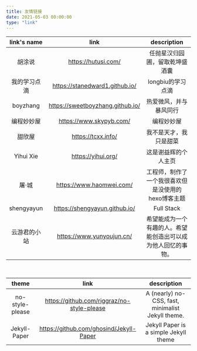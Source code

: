 ```yaml
---
title: 友情链接
date: 2021-05-03 00:00:00
type: "link"
---
```


|   link's name    |                                           link                                            |           description            |
|:----------------:|:-----------------------------------------------------------------------------------------:|:--------------------------------:|
|       胡涂说        |                                    https://hutusi.com/                                    |         任抛星汉归园圃，留取乾坤盛酒囊          |
|      我的学习点滴      |                              https://stanedward1.github.io/                               |           longbiu的学习点滴           |
|     boyzhang     |                             https://sweetboyzhang.github.io/                              |           热爱微风，并与暴风同行            |
|      编程妙妙屋       |                                  https://www.skypyb.com/                                  |              编程妙妙屋               |
|       甜欣屋        |                                    https://tcxx.info/                                     |           我不是天才，我只是甜菜            |
|    Yihui Xie     |                                    https://yihui.org/                                     |            这是谢益辉的个人主页            |
|       屠·城        |                                 https://www.haomwei.com/                                  |   工程师，制作了一个我很喜欢但是没使用的hexo博客主题    |
|         shengyayun         |                               https://shengyayun.github.io/                               |            Full Stack            |
|         云游君的小站        |                                 https://www.yunyoujun.cn/                                 |                 希望能成为一个有趣的人。希望能创造出可以成为他人回忆的事物。                 |

[//]: # (|         秦关属楚         |                            https://gonglexin.com/archive.html                             |                 Alchemist&#40;Elixir&#41; & Rubyist                 |)

[//]: # (|         曹小华的博客         |                                 http://blog.mangege.com/                                  |                 一个程序员的博客                 |)

<br>

|        theme                                                |               link               |                    description                     |
| :----------: | :------------------------------: | :------------------------------------------------: |
| no-style-please | https://github.com/riggraz/no-style-please | A (nearly) no-CSS, fast, minimalist Jekyll theme. |
| Jekyll-Paper      | https://github.com/ghosind/Jekyll-Paper | Jekyll Paper is a simple Jekyll theme             |
